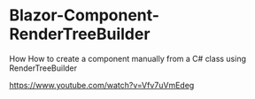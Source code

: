 # Blazor-Component-RenderTreeBuilder
How How to create a component manually from a C# class using RenderTreeBuilder

https://www.youtube.com/watch?v=Vfv7uVmEdeg
